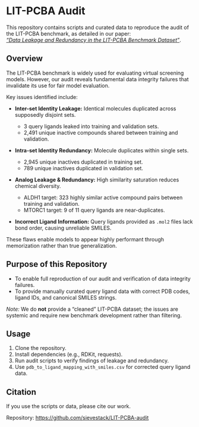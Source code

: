 # LIT-PCBA Audit

This repository contains scripts and curated data to reproduce the audit of the LIT-PCBA benchmark, as detailed in our paper:  
[*“Data Leakage and Redundancy in the LIT-PCBA Benchmark Dataset”*](https://arxiv.org/abs/2507.21404).

## Overview

The LIT-PCBA benchmark is widely used for evaluating virtual screening models. However, our audit reveals fundamental data integrity failures that invalidate its use for fair model evaluation.

Key issues identified include:

- **Inter-set Identity Leakage:** Identical molecules duplicated across supposedly disjoint sets.  
  - 3 query ligands leaked into training and validation sets.  
  - 2,491 unique inactive compounds shared between training and validation.

- **Intra-set Identity Redundancy:** Molecule duplicates within single sets.  
  - 2,945 unique inactives duplicated in training set.  
  - 789 unique inactives duplicated in validation set.

- **Analog Leakage & Redundancy:** High similarity saturation reduces chemical diversity.  
  - ALDH1 target: 323 highly similar active compound pairs between training and validation.  
  - MTORC1 target: 9 of 11 query ligands are near-duplicates.

- **Incorrect Ligand Information:** Query ligands provided as `.mol2` files lack bond order, causing unreliable SMILES.  

These flaws enable models to appear highly performant through memorization rather than true generalization.

## Purpose of this Repository

- To enable full reproduction of our audit and verification of data integrity failures.
- To provide manually curated query ligand data with correct PDB codes, ligand IDs, and canonical SMILES strings.
  
*Note:* We do **not** provide a “cleaned” LIT-PCBA dataset; the issues are systemic and require new benchmark development rather than filtering.

## Usage

1. Clone the repository.  
2. Install dependencies (e.g., RDKit, requests).  
3. Run audit scripts to verify findings of leakage and redundancy.  
4. Use `pdb_to_ligand_mapping_with_smiles.csv` for corrected query ligand data.

## Citation

If you use the scripts or data, please cite our work.  

Repository: https://github.com/sievestack/LIT-PCBA-audit
